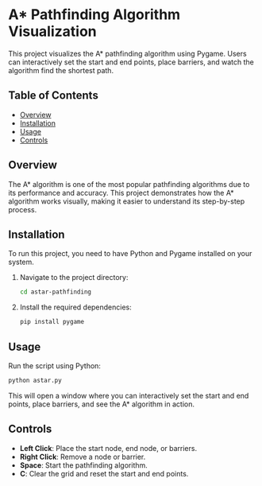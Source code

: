 # A* Pathfinding Algorithm Visualization

This project visualizes the A* pathfinding algorithm using Pygame. Users can interactively set the start and end points, place barriers, and watch the algorithm find the shortest path.

## Table of Contents
- [Overview](#overview)
- [Installation](#installation)
- [Usage](#usage)
- [Controls](#controls)

## Overview
The A* algorithm is one of the most popular pathfinding algorithms due to its performance and accuracy. This project demonstrates how the A* algorithm works visually, making it easier to understand its step-by-step process.

## Installation
To run this project, you need to have Python and Pygame installed on your system.

1. Navigate to the project directory:
   ```bash
   cd astar-pathfinding
   ```
2. Install the required dependencies:
   ```bash
   pip install pygame
   ```

## Usage
Run the script using Python:
```bash
python astar.py
```
This will open a window where you can interactively set the start and end points, place barriers, and see the A* algorithm in action.

## Controls
- **Left Click**: Place the start node, end node, or barriers.
- **Right Click**: Remove a node or barrier.
- **Space**: Start the pathfinding algorithm.
- **C**: Clear the grid and reset the start and end points.



